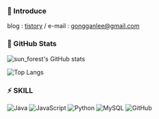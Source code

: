 ### 💬 Introduce
blog : [tistory](https://gongganlee.tistory.com/ "티스토리") / 
e-mail : gongganlee@gmail.com

### 👀 GitHub Stats
![sun_forest's GitHub stats](https://github-readme-stats.vercel.app/api?username=gongganlee&show_icons=true&theme=graywhite)

![Top Langs](https://github-readme-stats.vercel.app/api/top-langs/?username=gongganlee&layout=compact&theme=graywhite)

### ⚡ SKILL
![Java](https://img.shields.io/badge/java-%23ED8B00.svg?style=for-the-badge&logo=openjdk&logoColor=white)   ![JavaScript](https://img.shields.io/badge/javascript-%23323330.svg?style=for-the-badge&logo=javascript&logoColor=%23F7DF1E)  ![Python](https://img.shields.io/badge/python-3670A0?style=for-the-badge&logo=python&logoColor=ffdd54) ![MySQL](https://img.shields.io/badge/mysql-%2300f.svg?style=for-the-badge&logo=mysql&logoColor=white) ![GitHub](https://img.shields.io/badge/github-%23121011.svg?style=for-the-badge&logo=github&logoColor=white) 
